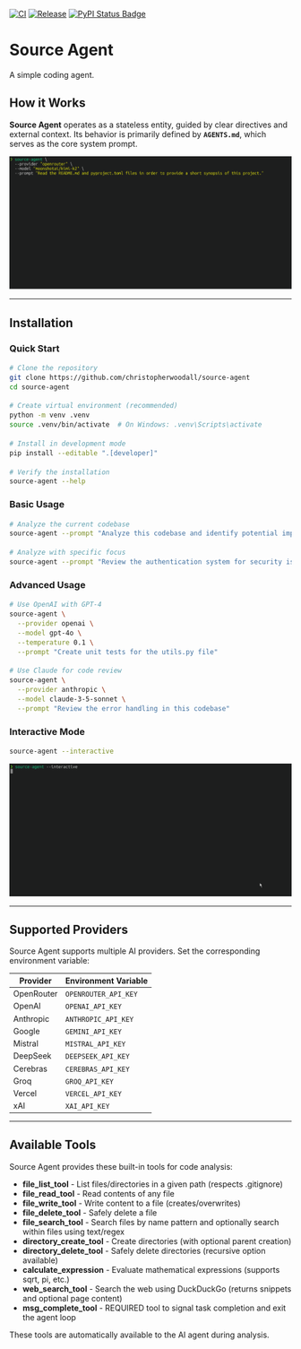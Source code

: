 <p align="center">

[![CI][ci-badge]][ci-url]
[![Release][release-badge]][release-url]
[![PyPI Status Badge][pypi-badge]][pypi-url]

</p>

[ci-badge]: https://github.com/christopherwoodall/source-agent/actions/workflows/lint.yaml/badge.svg?branch=main
[ci-url]: https://github.com/christopherwoodall/source-agent/actions/workflows/lint.yml
[pypi-badge]: https://badge.fury.io/py/source-agent.svg
[pypi-url]: https://pypi.org/project/source-agent/
[release-badge]: https://github.com/christopherwoodall/source-agent/actions/workflows/release.yml/badge.svg
[release-url]: https://github.com/christopherwoodall/source-agent/actions/workflows/release.yml

# Source Agent
A simple coding agent.

## How it Works
**Source Agent** operates as a stateless entity, guided by clear directives and external context. Its behavior is primarily defined by **`AGENTS.md`**, which serves as the core system prompt. 

![](docs/example4.gif)

---

## Installation
### Quick Start
```bash
# Clone the repository
git clone https://github.com/christopherwoodall/source-agent
cd source-agent

# Create virtual environment (recommended)
python -m venv .venv
source .venv/bin/activate  # On Windows: .venv\Scripts\activate

# Install in development mode
pip install --editable ".[developer]"

# Verify the installation
source-agent --help
```

### Basic Usage
```bash
# Analyze the current codebase
source-agent --prompt "Analyze this codebase and identify potential improvements"

# Analyze with specific focus
source-agent --prompt "Review the authentication system for security issues"
```

### Advanced Usage
```bash
# Use OpenAI with GPT-4
source-agent \
  --provider openai \
  --model gpt-4o \
  --temperature 0.1 \
  --prompt "Create unit tests for the utils.py file"

# Use Claude for code review
source-agent \
  --provider anthropic \
  --model claude-3-5-sonnet \
  --prompt "Review the error handling in this codebase"
```

### Interactive Mode
```bash
source-agent --interactive
```

![](docs/example3.gif)

---

## Supported Providers

Source Agent supports multiple AI providers. Set the corresponding environment variable:

| Provider | Environment Variable |
|----------|---------------------|
| OpenRouter | `OPENROUTER_API_KEY` |
| OpenAI | `OPENAI_API_KEY` |
| Anthropic | `ANTHROPIC_API_KEY` |
| Google | `GEMINI_API_KEY` |
| Mistral | `MISTRAL_API_KEY` |
| DeepSeek | `DEEPSEEK_API_KEY` |
| Cerebras | `CEREBRAS_API_KEY` |
| Groq | `GROQ_API_KEY` |
| Vercel | `VERCEL_API_KEY` |
| xAI | `XAI_API_KEY` |

---

## Available Tools
Source Agent provides these built-in tools for code analysis:

- **file_list_tool** - List files/directories in a given path (respects .gitignore)
- **file_read_tool** - Read contents of any file
- **file_write_tool** - Write content to a file (creates/overwrites)
- **file_delete_tool** - Safely delete a file
- **file_search_tool** - Search files by name pattern and optionally search within files using text/regex
- **directory_create_tool** - Create directories (with optional parent creation)
- **directory_delete_tool** - Safely delete directories (recursive option available)
- **calculate_expression** - Evaluate mathematical expressions (supports sqrt, pi, etc.)
- **web_search_tool** - Search the web using DuckDuckGo (returns snippets and optional page content)
- **msg_complete_tool** - REQUIRED tool to signal task completion and exit the agent loop

These tools are automatically available to the AI agent during analysis.
